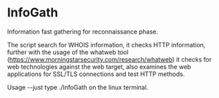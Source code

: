 # InfoGath
Information fast gathering for reconnaissance phase.

The script search for WHOIS information, it checks HTTP information, further with the usage of the whatweb tool (https://www.morningstarsecurity.com/research/whatweb) it checks for web technologies against the web target, also examines the web applications for SSL/TLS connections and test HTTP methods.

Usage --just type ./InfoGath on the linux terminal.


